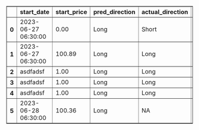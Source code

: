 <table border="1" class="dataframe">
  <thead>
    <tr style="text-align: right;">
      <th></th>
      <th>start_date</th>
      <th>start_price</th>
      <th>pred_direction</th>
      <th>actual_direction</th>
      <th>end_date</th>
      <th>end_price</th>
      <th>confidence</th>
      <th>difference</th>
    </tr>
  </thead>
  <tbody>
    <tr>
      <th>0</th>
      <td>2023-06-27 06:30:00</td>
      <td>0.00</td>
      <td>Long</td>
      <td>Short</td>
      <td>2023-06-27 12:00:00</td>
      <td>10.00</td>
      <td>80.000000</td>
      <td>NaN</td>
    </tr>
    <tr>
      <th>1</th>
      <td>2023-06-27 06:30:00</td>
      <td>100.89</td>
      <td>Long</td>
      <td>Long</td>
      <td>2023-06-27 12:00:00</td>
      <td>102.08</td>
      <td>81.250000</td>
      <td>NaN</td>
    </tr>
    <tr>
      <th>2</th>
      <td>asdfadsf</td>
      <td>1.00</td>
      <td>Long</td>
      <td>Long</td>
      <td>qwerty</td>
      <td>2.00</td>
      <td>90.000000</td>
      <td>NaN</td>
    </tr>
    <tr>
      <th>3</th>
      <td>asdfadsf</td>
      <td>1.00</td>
      <td>Long</td>
      <td>Long</td>
      <td>qwerty</td>
      <td>2.00</td>
      <td>90.000000</td>
      <td>1.0</td>
    </tr>
    <tr>
      <th>4</th>
      <td>asdfadsf</td>
      <td>1.00</td>
      <td>Long</td>
      <td>Long</td>
      <td>qwerty</td>
      <td>2.00</td>
      <td>90.000000</td>
      <td>1.0</td>
    </tr>
    <tr>
      <th>5</th>
      <td>2023-06-28 06:30:00</td>
      <td>100.36</td>
      <td>Long</td>
      <td>NA</td>
      <td>NA</td>
      <td>0.00</td>
      <td>78.787879</td>
      <td>NA</td>
    </tr>
  </tbody>
</table>